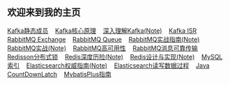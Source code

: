## 欢迎来到我的主页

[Kafka静态成员](kafka-static-membership.md) &nbsp;&nbsp;
[Kafka核心原理](kafka-main.md) &nbsp;&nbsp;
[深入理解Kafka(Note)](kafka-core.md) &nbsp;&nbsp;
[Kafka ISR](kafka-isr.md) &nbsp;&nbsp;
[RabbitMQ Exchange](rabbitmq-exchange.md) &nbsp;&nbsp;
[RabbitMQ Queue](rabbitmq-queue.md) &nbsp;&nbsp;
[RabbitMQ实战指南(Note)](rabbitmq-guide.md) &nbsp;&nbsp;
[RabbitMQ实战(Note)](rabbitmq-inaction.md) &nbsp;&nbsp;
[RabbitMQ高可用性](rabbitmq-high-availability.md) &nbsp;&nbsp;
[RabbitMQ消息可靠传输](rabbitmq-reliable.md) &nbsp;&nbsp;
[Redisson分布式锁](java-redisson.md) &nbsp;&nbsp;
[Redis深度历险(Note)](redis-deep.md) &nbsp;&nbsp;
[Redis设计与实现(Note)](redis-design.md) &nbsp;&nbsp;
[MySQL索引](mysql-index.md) &nbsp;&nbsp;
[Elasticsearch权威指南(Note)](elasticsearch-guide.md) &nbsp;&nbsp;
[Elasticsearch读写数据过程](elasticsearch-data.md) &nbsp;&nbsp;
[Java CountDownLatch](java-CountDownLatch.md) &nbsp;&nbsp;
[MybatisPlus指南](mybatisplus-guide.md) &nbsp;&nbsp;

